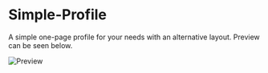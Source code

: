 Simple-Profile
==============

A simple one-page profile for your needs with an alternative layout. Preview can be seen below.

<img src="http://cl.ly/image/3F3J2L1N0c22/download/simple-profile.jpg" alt="Preview" />
